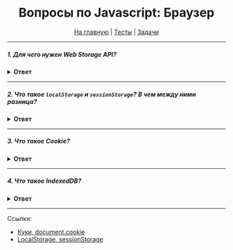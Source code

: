 <div align="center">

<h1>Вопросы по Javascript: Браузер</h1>

<a href="https://github.com/dollaween/javascript-questions">На главную</a> | <a href="https://github.com/dollaween/javascript-tests">Тесты</a> | <a href="https://github.com/dollaween/javascript-tasks">Задачи</a>

</div>

---

##### 1. Для чего нужен Web Storage API?

<details><summary><b>Ответ</b></summary>
<p>

**Web Storage API** предоставляет механизмы при помощи которых браузеры могут безопасно хранить пары ключ/значение.

Web Storage API расширяет объект `window`, добавляя в него:
* `window.sessionStorage`
* `window.localStorage`

</p>
</details>

---

##### 2. Что такое `localStorage` и `sessionStorage`? В чем между ними разница?

<details><summary><b>Ответ</b></summary>
<p>

`localStorage` и `sessionStorage` позволяют получить доступ к объекту `Storage` и манипулировать парами `key` `value` (которые могут быть только в виде строк).

* `Storage.getItem(key)` — получить значение по ключу.
* `Storage.setItem(key, value)` — установить значение `value` для ключа `key`.
* `Storage.removeItem(key)` — удалить ключ из `Storage`.
* `Storage.clear()` — удалить все ключи из `Storage`.
* `Storage.key(index)` — получить имя `index`-ного ключа.

**Особенности `localStorage`:**
1. Этот объект один на все вкладки и окна в рамках источника (один и тот же домен/протокол/порт).
2. Данные не имеют срока давности. Сохраняются после перезапуска браузера и ОС.

**Особенности `sessionStorage`:**
1. Объект существует только в рамках текущей вкладки браузера. Но он разделен между `iframe` на той же вкладке.
2. Данные продолжают существовать после перезагрузки страницы, но не после закрытия/открытия вкладки.

</p>
</details>

---

##### 3. Что такое Cookie?

<details><summary><b>Ответ</b></summary>
<p>

`document.cookie` — это небольшие строки данных, которые хранятся в браузере в виде пары `ключ=значение;`. Куки обычно устанавливаются сервером при помощи заголовка `Set-Cookie`. Затем браузер будет автоматически добавлять их почти в каждый запрос на тот же домен при помощи заголовка `Cookie`.

Пример `document.cookie`:
```javascript
document.cookie = "login=Batman; path=/; expires=Tue, 01 Jan 2047 01:23:45 GMT"
``` 

Опции:
* `path=/` — делает куки видимым только по указанному пути и нижу, по умолчанию устанавливает текущий путь.
* `domain=site.com` — по умолчанию куки видно только на текущем домене, если явно указан домен, то куки видно и на поддоменах.
* `expires` или `max-age` — устанавливает дату истечения срока действия, без них куки умрет при закрытии браузера.
* `secure` — делает куки доступным только при использовании HTTPS.
* `samesite` — запрещает браузеру отправлять куки с запросами, поступающими извне, помогает предотвратить XSRF-атаки.

</p>
</details>

---

##### 4. Что такое IndexedDB?

<details><summary><b>Ответ</b></summary>
<p>

**IndexedDB** — это низкоуровневое API для клиентского хранилища большого объема структурированных данных, включая файлы/blobs. Эти API используют индексы для обеспечения высоко-производительного поиска данных.

</p>
</details>

---

Ссылки:
* [Куки, document.cookie](https://learn.javascript.ru/cookie)
* [LocalStorage, sessionStorage](https://learn.javascript.ru/localstorage)

